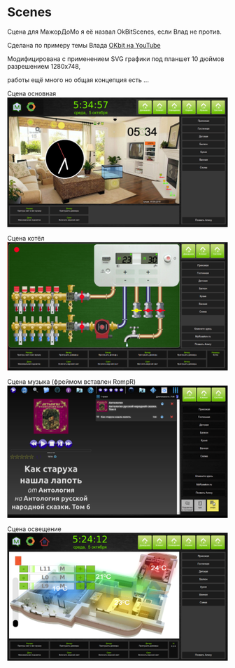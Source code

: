 # Scenes
Сцена для МажорДоМо я её назвал OkBitScenes, если Влад не против.

Сделана по примеру темы Влада [OKbit на YouTube](https://www.youtube.com/watch?v=fNFgWQPQfe0&t=959s)

Модифицирована с применением SVG графики под планшет 10 дюймов разрешением 1280x748, 

работы ещё много но общая концепция есть ...

Сцена основная
![](images/OkBitHome.png)

Сцена котёл
![](images/OkBitKotel.png)

Сцена музыка (фреймом вставлен RompR)
![](images/OkBitMuzic.png)

Сцена освещение
![](images/OkBitLight.png)
